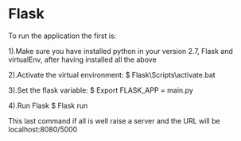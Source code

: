# Flask

To run the application the first is:

1).Make sure you have installed python in your version 2.7, Flask and virtualEnv, after having installed all the above

2).Activate the virtual environment:
$ Flask\Scripts\activate.bat

3).Set the flask variable:
$ Export FLASK_APP = main.py

4).Run Flask
$ Flask run

This last command if all is well raise a server and the URL will be localhost:8080/5000
